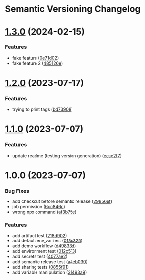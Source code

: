 # Semantic Versioning Changelog

# [1.3.0](https://github.com/vauotto/github-actions/compare/v1.2.0...v1.3.0) (2024-02-15)


### Features

* fake feature ([0e71d02](https://github.com/vauotto/github-actions/commit/0e71d02d2b8e3ddb3c88ee68a13bcd4477754a49))
* fake feature 2 ([485126e](https://github.com/vauotto/github-actions/commit/485126ec0177c5a70d1aee637e0a5f802b3df1bc))

# [1.2.0](https://github.com/vauotto/github-actions/compare/v1.1.0...v1.2.0) (2023-07-17)


### Features

* trying to print tags ([bd73908](https://github.com/vauotto/github-actions/commit/bd73908a6f896c7de89bef29d70da63a7a8926c3))

# [1.1.0](https://github.com/vauotto/github-actions/compare/v1.0.0...v1.1.0) (2023-07-07)


### Features

* update readme (testing version generation) ([ecae2f7](https://github.com/vauotto/github-actions/commit/ecae2f76af7df7c37f9d161bbe526eb9d330fe29))

# 1.0.0 (2023-07-07)


### Bug Fixes

* add checkout before semantic release ([298569f](https://github.com/vauotto/github-actions/commit/298569fff677d36097fb379959634f428373ddb7))
* job permission ([6cc846c](https://github.com/vauotto/github-actions/commit/6cc846cded7ed0879662bded5e5b78e7ce1ab201))
* wrong npx command ([af3b75e](https://github.com/vauotto/github-actions/commit/af3b75e9d26aa423c7e72ec52ab45acd51bd856a))


### Features

* add artifact test ([218d902](https://github.com/vauotto/github-actions/commit/218d902796ae363e1e90c5e072722637ee6193d2))
* add default env_var test ([013c325](https://github.com/vauotto/github-actions/commit/013c325b82045b8ea72dc0925e9ec2924583156c))
* add demo workflow ([d49833d](https://github.com/vauotto/github-actions/commit/d49833d93c07ef4f966d0f8d7b5512b254e4c26a))
* add environment test ([012c513](https://github.com/vauotto/github-actions/commit/012c513014017347c4cdb849ef1c7edbe10378ff))
* add secrets test ([4077ae2](https://github.com/vauotto/github-actions/commit/4077ae2c5578ad5abc27ec072de13c115052e0b6))
* add semantic release test ([a4eb030](https://github.com/vauotto/github-actions/commit/a4eb0302168f8f2dd9b30cd1259a2fa0cd600988))
* add sharing tests ([0855f91](https://github.com/vauotto/github-actions/commit/0855f91110e0ec67ee7e84ea1d8dfb31c11e5759))
* add variable manipulation ([31493a9](https://github.com/vauotto/github-actions/commit/31493a92cd592485dbcb1021fb0ffd8477fb03a2))
